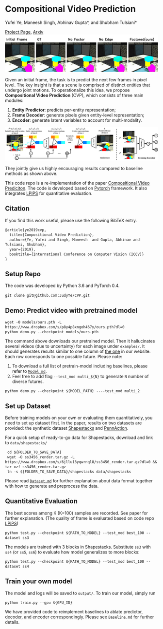 # Compositional Video Prediction
Yufei Ye,    Maneesh Singh,    Abhinav Gupta*, and   Shubham Tulsiani*
   
[Project Page](https://judyye.github.io/CVP/), [Arxiv]() 
![](docs/pred1.gif)

Given an initial frame, the task is to predict the next few frames in pixel level. The key insight is that a scene is comprised of distinct entities that undergo joint motions.
To operationalize this idea, we propose **Compositional Video Prediction** (CVP), which consists of three main modules:
1) **Entity Predictor**: predicts per-entity representation;
2) **Frame Decoder**: generate pixels given entity-level representation;
3) **Encoder**: generate latent variables to account for multi-modality.     

![](docs/pipeline.png)

They jointly give us highly encouraging results compared to baseline methods as shown above. 

This code repo is a re-implementation of the paper [Compositional Video Prediciton](arxive.link). The code is developed based on [Pytorch](https://pytorch.org/) framework. 
It also integrates [LPIPS](https://github.com/richzhang/PerceptualSimilarity) for quantitative evaluation.
    

## Citation
If you find this work useful, please use the following BibTeX entry.

```
@article{ye2019cvp,
  title={Compositional Video Prediction},
  author={Ye, Yufei and Singh, Maneesh  and Gupta, Abhinav and Tulsiani, Shubham},
  year={2019},
  booktitle={International Conference on Computer Vision (ICCV)}
}
```

## Setup Repo
The code was developed by Python 3.6 and PyTorch 0.4.

`git clone git@github.com:JudyYe/CVP.git`



## Demo: Predict video with pretrained model
```
wget -O models/ours.pth -L https://www.dropbox.com/s/p8y4p8xngoh467y/ours.pth?dl=0 
python demo.py --checkpoint models/ours.pth 
``` 

The  command above downloads our pretrained model. Then  it hallucinates several videos (due to uncertainty) for each image under `examples/`.
It should generates results similar to one column of [the one](https://judyye.github.io/CVP/src/encBest1.gif) in our website. Each row corresponds to one possible future.  Please note:
1.  To download a full list of pretrain-model including baselines, please refer to [`Model.md`](docs/Model.md).   
2. Feel free to add flag `--test_mod multi_${N}` to generate `N` number of  diverse futures. 
```
python demo.py --checkpoint ${MODEL_PATH} ----test_mod multi_2
```

## Set up Dataset
Before training models on your own or evaluating them quantitatively, you need to set up dataset first. 
In the paper, results on two datasets are provided: the synthetic dataset [Shapestacks](https://shapestacks.robots.ox.ac.uk) and [PennAction](https://dreamdragon.github.io/PennAction/).  

For a quick setup of ready-to-go data for Shapestacks, download and link to `data/shapestacks/`
```
 cd ${FOLDER_TO_SAVE_DATA}
 wget -O ss3456_render.tar.gz -L https://www.dropbox.com/s/6jllu13yqwrnql8/ss3456_render.tar.gz?dl=0 && tar xzf ss3456_render.tar.gz 
 ln -s ${FOLDER_TO_SAVE_DATA}/shapestacks data/shapestacks
```  
 

Please read [`Dataset.md`](docs/Dataset.md) for further explanation about data format together with how to generate and preprocess the data.
  

## Quantitative Evaluation
The best scores among K (K=100) samples are recorded. See paper for further explanation. 
(The quality of frame is evaluated based on code repo [LPIPS](https://github.com/richzhang/PerceptualSimilarity))
```
python test.py --checkpoint ${PATH_TO_MODEL} --test_mod best_100 --dataset ss3
```
The models are trained with 3 blocks in Shapestacks. Substitute `ss3` with `ss4`  (or `ss5`, `ss6`) to evaluate how model generalizes to more blocks: 
```
python test.py --checkpoint ${PATH_TO_MODEL} --test_mod best_100 --dataset ss4
```

## Train your own model
The model and logs will be saved to `output/`. To train our model, simply run 
```angular2
python train.py --gpu ${GPU_ID}
```

We have provided code to reimplement baselines to ablate predictor, decoder, and encoder correspondingly.
Please see [`Baseline.md`](docs/Baseline.md) for further details. 
 
